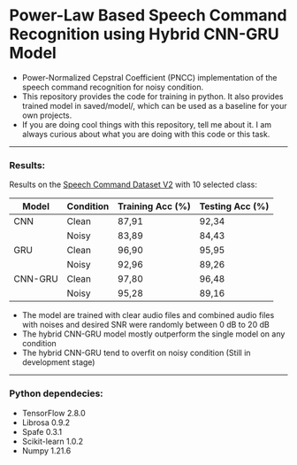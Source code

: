# Power-Law Based Speech Command Recognition using Hybrid CNN-GRU Model
+ Power-Normalized Cepstral Coefficient (PNCC) implementation of the speech command recognition for noisy condition.
+ This repository provides the code for training in python. It also provides trained model in saved/model/, which can be used as a baseline for your own projects.
+ If you are doing cool things with this repository, tell me about it. I am always curious about what you are doing with this code or this task.

---
### Results:

Results on the [Speech Command Dataset V2](https://www.tensorflow.org/datasets/catalog/speech_commands) with 10 selected class:

 | Model   | Condition | Training Acc (%) | Testing Acc (%) |
|---------|-----------|------------------|-----------------|
 | CNN     | Clean     | 87,91            | 92,34           |
 |         | Noisy     | 83,89            | 84,43           |
 | GRU     | Clean     | 96,90            | 95,95           |
 |         | Noisy     | 92,96            | 89,26           |
 | CNN-GRU | Clean     | 97,80            | 96,48           |
 |         | Noisy     | 95,28            | 89,16           |

* The model are trained with clear audio files and combined audio files with noises and desired SNR were randomly between 0 dB to 20 dB
* The hybrid CNN-GRU model mostly outperform the single model on any condition
* The hybrid CNN-GRU tend to overfit on noisy condition (Still in development stage)

---
### Python dependecies:
+ TensorFlow 2.8.0
+ Librosa 0.9.2
+ Spafe 0.3.1
+ Scikit-learn 1.0.2
+ Numpy 1.21.6